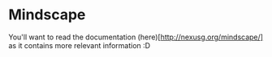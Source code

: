 Mindscape
=========

You'll want to read the documentation (here)[http://nexusg.org/mindscape/] as it contains more relevant information :D
